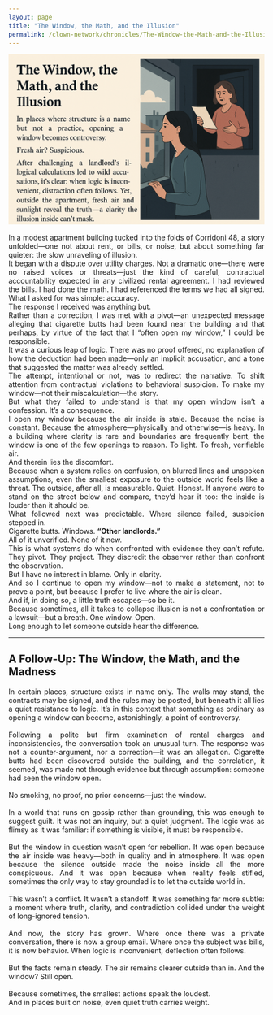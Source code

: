 ```yaml
---
layout: page
title: "The Window, the Math, and the Illusion"
permalink: /clown-network/chronicles/The-Window-the-Math-and-the-Illusion/
---
```


![The Window, the Math, and the Madness](/images/F016B3F2-A015-4A3C-BC4B-E8E4032BF288.png)

<div align="justify">
In a modest apartment building tucked into the folds of Corridoni 48, a story unfolded—one not about rent, or bills, or noise, but about something far quieter: the slow unraveling of illusion.<br>
</div>

<div align="justify">
It began with a dispute over utility charges. Not a dramatic one—there were no raised voices or threats—just the kind of careful, contractual accountability expected in any civilized rental agreement. I had reviewed the bills. I had done the math. I had referenced the terms we had all signed. What I asked for was simple: accuracy.<br>
</div>

<div align="justify">
The response I received was anything but.<br>
Rather than a correction, I was met with a pivot—an unexpected message alleging that cigarette butts had been found near the building and that perhaps, by virtue of the fact that I “often open my window,” I could be responsible.<br>
</div>

<div align="justify">
It was a curious leap of logic. There was no proof offered, no explanation of how the deduction had been made—only an implicit accusation, and a tone that suggested the matter was already settled.<br>
</div>

<div align="justify">
The attempt, intentional or not, was to redirect the narrative. To shift attention from contractual violations to behavioral suspicion. To make my window—not their miscalculation—the story.<br>
</div>

<div align="justify">
But what they failed to understand is that my open window isn’t a confession. It’s a consequence.<br>
</div>

<div align="justify">
I open my window because the air inside is stale. Because the noise is constant. Because the atmosphere—physically and otherwise—is heavy. In a building where clarity is rare and boundaries are frequently bent, the window is one of the few openings to reason. To light. To fresh, verifiable air.<br>
</div>

<div align="justify">
And therein lies the discomfort.<br>
</div>

<div align="justify">
Because when a system relies on confusion, on blurred lines and unspoken assumptions, even the smallest exposure to the outside world feels like a threat. The outside, after all, is measurable. Quiet. Honest. If anyone were to stand on the street below and compare, they’d hear it too: the inside is louder than it should be.<br>
</div>

<div align="justify">
What followed next was predictable. Where silence failed, suspicion stepped in.  <br>
Cigarette butts. Windows. <strong>“Other landlords.”</strong>  <br>
All of it unverified. None of it new.<br>
</div>

<div align="justify">
This is what systems do when confronted with evidence they can’t refute. They pivot. They project. They discredit the observer rather than confront the observation.<br>
</div>

<div align="justify">
But I have no interest in blame. Only in clarity.<br>
</div>

<div align="justify">
And so I continue to open my window—not to make a statement, not to prove a point, but because I prefer to live where the air is clean.  <br>
And if, in doing so, a little truth escapes—so be it.<br>
</div>

<div align="justify">
Because sometimes, all it takes to collapse illusion is not a confrontation or a lawsuit—but a breath.  
One window. Open.  <br>
Long enough to let someone outside hear the difference.
</div>

---

## A Follow-Up: The Window, the Math, and the Madness

<div align="justify">
In certain places, structure exists in name only. The walls may stand, the contracts may be signed, and the rules may be posted, but beneath it all lies a quiet resistance to logic. It’s in this context that something as ordinary as opening a window can become, astonishingly, a point of controversy.
</div>
<br>
<div align="justify">
Following a polite but firm examination of rental charges and inconsistencies, the conversation took an unusual turn. The response was not a counter-argument, nor a correction—it was an allegation. Cigarette butts had been discovered outside the building, and the correlation, it seemed, was made not through evidence but through assumption: someone had seen the window open.
</div>
<br>
<div align="justify">
No smoking, no proof, no prior concerns—just the window.
</div>
<br>
<div align="justify">
In a world that runs on gossip rather than grounding, this was enough to suggest guilt. It was not an inquiry, but a quiet judgment. The logic was as flimsy as it was familiar: if something is visible, it must be responsible.
</div>
<br>
<div align="justify">
But the window in question wasn’t open for rebellion. It was open because the air inside was heavy—both in quality and in atmosphere. It was open because the silence outside made the noise inside all the more conspicuous. And it was open because when reality feels stifled, sometimes the only way to stay grounded is to let the outside world in.
</div>
<br>
<div align="justify">
This wasn’t a conflict. It wasn’t a standoff. It was something far more subtle: a moment where truth, clarity, and contradiction collided under the weight of long-ignored tension.
</div>
<br>
<div align="justify">
And now, the story has grown. Where once there was a private conversation, there is now a group email. Where once the subject was bills, it is now behavior. When logic is inconvenient, deflection often follows.
</div>
<br>
<div align="justify">
But the facts remain steady. The air remains clearer outside than in. And the window? Still open.
</div>
<br>
<div align="justify">
Because sometimes, the smallest actions speak the loudest.  <br>
And in places built on noise, even quiet truth carries weight.
</div>

